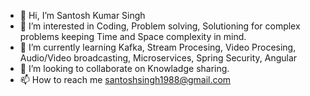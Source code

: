 - 👋 Hi, I’m Santosh Kumar Singh
- 👀 I’m interested in Coding, Problem solving, Solutioning for complex problems keeping Time and Space complexity in mind.
- 🌱 I’m currently learning Kafka, Stream Procesing, Video Procesing, Audio/Video broadcasting, Microservices, Spring Security, Angular
- 💞️ I’m looking to collaborate on Knowladge sharing.
- 📫 How to reach me santoshsingh1988@gmail.com

<!---
santoshsingh1988/santoshsingh1988 is a ✨ special ✨ repository because its `README.md` (this file) appears on your GitHub profile.
You can click the Preview link to take a look at your changes.
--->
